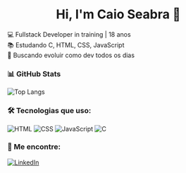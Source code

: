 <h1 align="center">Hi, I'm Caio Seabra 👋</h1>

💻 Fullstack Developer in training | 18 anos  
📚 Estudando C, HTML, CSS, JavaScript  
🚀 Buscando evoluir como dev todos os dias

### 📊 GitHub Stats
![Top Langs](https://github-readme-stats.vercel.app/api/top-langs/?username=caio123&layout=compact&theme=radical)

### 🛠️ Tecnologias que uso:
![HTML](https://img.shields.io/badge/-HTML5-E34F26?logo=html5&logoColor=fff)
![CSS](https://img.shields.io/badge/-CSS3-1572B6?logo=css3&logoColor=fff)
![JavaScript](https://img.shields.io/badge/-JavaScript-F7DF1E?logo=javascript&logoColor=000)
![C](https://img.shields.io/badge/-C-00599C?logo=c&logoColor=fff)

### 🔗 Me encontre:
[![LinkedIn](https://img.shields.io/badge/LinkedIn-0077B5?style=for-the-badge&logo=linkedin&logoColor=white)](https://www.linkedin.com/in/caio-seabra-de-queiroz-24a0a7271/)
